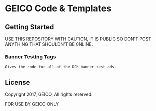 # GEICO Code & Templates



## Getting Started
USE THIS REPOSITORY WITH CAUTION, IT IS PUBLIC SO DON'T POST ANYTHING THAT SHOULDN'T BE ONLINE.

### Banner Testing Tags


```
Gives the code for all of the DCM banner test ads.
```



## License

Copyright 2017, GEICO, All rights reserved.

FOR USE BY GEICO ONLY


